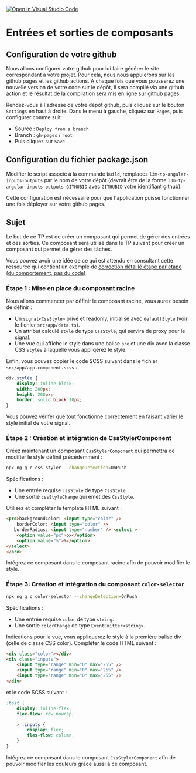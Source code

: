 [![Open in Visual Studio Code](https://classroom.github.com/assets/open-in-vscode-718a45dd9cf7e7f842a935f5ebbe5719a5e09af4491e668f4dbf3b35d5cca122.svg)](https://classroom.github.com/online_ide?assignment_repo_id=13598548&assignment_repo_type=AssignmentRepo)
# Entrées et sorties de composants

## Configuration de votre github

Nous allons configurer votre github pour lui faire générer le site correspondant à votre projet.
Pour cela, nous nous appuierons sur les github pages et les github actions. 
A chaque fois que vous pousserez une nouvelle version de votre code sur le dépôt, il sera compilé via une github action et le résultat de la compilation sera mis en ligne sur github pages.

Rendez-vous à l'adresse de votre dépôt github, puis cliquez sur le bouton `Settings` en haut à droite.
Dans le menu à gauche, cliquez sur `Pages`, puis configurer comme suit :

* Source : `Deploy from a branch`
* Branch : `gh-pages`  /  `root`
* Puis cliquez sur `Save`

## Configuration du fichier package.json

Modifier le script associé à la commande `build`, remplacez `l3m-tp-angular-inputs-outputs` par le nom de votre dépôt (devrait être de la forme `l3m-tp-angular-inputs-outputs-GITHUBID` avec `GITHUBID` votre identifiant github).

Cette configuration est nécessaire pour que l'application puisse fonctionner une fois déployer sur votre github pages.

## Sujet

Le but de ce TP est de créer un composant qui permet de gérer des entrées et des sorties. Ce composant sera utilisé dans le TP suivant pour créer un composant qui permet de gérer des tâches.

Vous pouvez avoir une idée de ce qui est attendu en consultant cette ressource qui contient un exemple de [correction détaillé étape par étape (du comportement, pas du code)](https://alexdmr.github.io/l3m-tp-angular-inputs-outputs/)

### Étape 1 : Mise en place du composant racine

Nous allons commencer par définir le composant racine, vous aurez besoin de définir :

* Un `signal<CssStyle>` privé et readonly, initialisé avec `defaultStyle` (voir le fichier `src/app/data.ts`).
* Un attribut calculé `style` de type `CssStyle`, qui servira de proxy pour le signal.
* Une vue qui affiche le style dans une balise `pre` et une div avec la classe CSS `stylée` à laquelle vous appliqerez le style.

Enfin, vous pouvez copier le code SCSS suivant dans le fichier `src/app/app.component.scss` :

```scss
div.stylée {
    display: inline-block;
    width: 200px;
    height: 200px;
    border: solid black 10px;
}
```

Vous pouvez vérifer que tout fonctionne correctement en faisant varier le style initial de votre signal.

### Étape 2 : Création et intégration de CssStylerComponent

Créez maintenant un composant `CssStylerComponent` qui permettra de modifier le style définit précédemment :

```bash
npx ng g c css-styler --changeDetection=OnPush
```

Spécifications :

* Une entrée requise `cssStyle` de type `CssStyle`.
* Une sortie `cssStyleChange` qui émet des `CssStyle`.

Utilisez et compléter le template HTML suivant :

```html
<pre>backgroundColor: <input type="color" />
    borderColor: <input type="color" />
   borderRadius: <input type="number" /> <select >
    <option value="px">px</option>
    <option value="%">%</option>
</select>          
</pre>
```

Intégrez ce composant dans le composant racine afin de pouvoir modifier le style.

### Étape 3: Création et intégration du composant `color-selector`

```bash
npx ng g c color-selector --changeDetection=OnPush
```

Spécifications :

* Une entrée requise `color` de type `string`.
* Une sortie `colorChange` de type `EventEmitter<string>`.

Indications pour la vue, vous appliquerez le style à la première balise div (celle de classe CSS color). Compléter le code HTML suivant :

```html
<div class="color"></div>
<div class="inputs">
    <input type="range" min="0" max="255" />
    <input type="range" min="0" max="255" />
    <input type="range" min="0" max="255" />
</div>
```

et le code SCSS suivant :

```scss
:host {
    display: inline-flex;
    flex-flow: row nowrap;

    > .inputs {
        display: flex;
        flex-flow: column;
    }
}
```

Intégrez ce composant dans le composant `CssStylerComponent` afin de pouvoir modifier les couleurs grâce aussi à ce composant.
